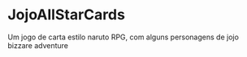 # JojoAllStarCards
Um jogo de carta estilo naruto RPG, com alguns personagens de jojo bizzare adventure  
